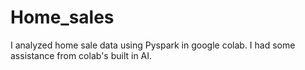# Home_sales
I analyzed home sale data using Pyspark in google colab. I had some assistance from colab's built in AI.